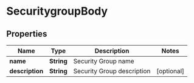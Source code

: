 # SecuritygroupBody

## Properties
Name | Type | Description | Notes
------------ | ------------- | ------------- | -------------
**name** | **String** | Security Group name | 
**description** | **String** | Security Group description |  [optional]
